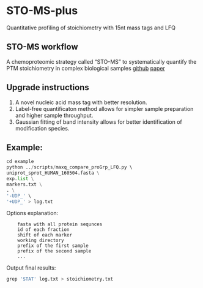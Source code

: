 # STO-MS-plus
Quantitative profiling of stoichiometry with 15nt mass tags and LFQ

## STO-MS workflow
A chemoproteomic strategy called “STO-MS” to systematically quantify the PTM stoichiometry in complex biological samples
[github](https://github.com/wangchulab/STO-MS) [paper](https://pubs.rsc.org/en/content/articlelanding/2022/cb/d2cb00179a)

## Upgrade instructions

1. A novel nucleic acid mass tag with better resolution.
2. Label-free quantificaton method allows for simpler sample preparation and higher sample throughput.
3. Gaussian fitting of band intensity allows for better identification of modification species.

## Example:
```python
cd example
python ../scripts/maxq_compare_proGrp_LFQ.py \ 
uniprot_sprot_HUMAN_160504.fasta \
exp.list \
markers.txt \
. \
'-UDP_' \
'+UDP_' > log.txt
```
Options explanation:
```
    fasta with all protein sequnces
    id of each fraction
    shift of each marker
    working directory
    prefix of the first sample
    prefix of the second sample
    ...
```
Output final results:
```python
grep 'STAT' log.txt > stoichiometry.txt
```
